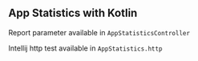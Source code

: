 ## App Statistics with Kotlin

Report parameter available in ``AppStatisticsController``
 
Intellij http test available in ``AppStatistics.http``